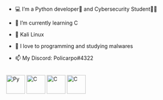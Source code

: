 - 💻 I’m a Python developer🐍 and Cybersecurity Student🕵️‍♂️

- 📖 I’m currently learning C

- 🐧 Kali Linux

- 👾 I love to programming and studying malwares

- 📫 My Discord: Policarpo#4322

<div style="display: inline_block"><br>
  <img align="center" alt="Py" height="50" width="50" src="https://cdn.jsdelivr.net/gh/devicons/devicon/icons/python/python-original-wordmark.svg" />
  <img align="center" alt="C" height="50" width="50" src="https://cdn.jsdelivr.net/gh/devicons/devicon/icons/html5/html5-plain-wordmark.svg" />
       <img align="center" alt="C" height="50" width="50" src="https://cdn.jsdelivr.net/gh/devicons/devicon/icons/css3/css3-plain-wordmark.svg" />
  <img align="center" alt="C" height="50" width="50" src= "https://cdn.jsdelivr.net/gh/devicons/devicon/icons/javascript/javascript-original.svg" />
</div>
<br>
